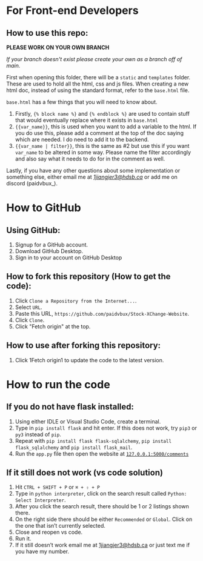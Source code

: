 # For Front-end Developers

## How to use this repo:

**PLEASE WORK ON YOUR OWN BRANCH**

*If your branch doesn't exist please create your own as a branch off of main.*

First when opening this folder, there will be a `static` and `templates` folder. These are used to hold all the html, css and js files. When creating a new html doc, instead of using the standard format, refer to the `base.html` file.

`base.html` has a few things that you will need to know about.
1. Firstly, `{% block name %}` and `{% endblock %}` are used to contain stuff that would eventually replace where it exists in `base.html`
2. `{{var_name}}`, this is used when you want to add a variable to the html. If you do use this, please add a comment at the top of the doc saying which are needed. I do need to add it to the backend.
3. `{{var_name | filter}}`, this is the same as #2 but use this if you want `var_name` to be altered in some way. Please name the filter accordingly and also say what it needs to do for in the comment as well.

Lastly, if you have any other questions about some implementation or something else, either email me at *1jiangjer3@hdsb.ca* or add me on discord (paidvbux_).

# How to GitHub

## Using GitHub:

1. Signup for a GitHub account.
2. Download GitHub Desktop.
3. Sign in to your account on GitHub Desktop

## How to fork this repository (How to get the code):

1. Click `Clone a Repository from the Internet...`.
5. Select `URL`.
6. Paste this URL, `https://github.com/paidvbux/Stock-XChange-Website`.
7. Click `Clone`.
8. Click "Fetch origin" at the top.

## How to use after forking this repository:      

1. Click 1Fetch origin1 to update the code to the latest version.

# How to run the code

## If you do not have flask installed:

1. Using either IDLE or Visual Studio Code, create a terminal.
2. Type in `pip install flask` and hit enter. If this does not work, try `pip3` or `py3` instead of `pip`.
3. Repeat with `pip install flask flask-sqlalchemy`, `pip install flask_sqlalchemy` and `pip install flask_mail`.
4. Run the `app.py` file then open the website at [`127.0.0.1:5000/comments`](http://127.0.0.1:5000/comments)



## If it still does not work (vs code solution)

1. Hit `CTRL + SHIFT + P` or `⌘ + ⇧ + P`
2. Type in `python interpreter`, click on the search result called `Python: Select Interpreter`.
3. After you click the search result, there should be $1$ or $2$ listings shown there.
4. On the right side there should be either `Recommended` or `Global`. Click on the one that isn’t currently selected.
5. Close and reopen vs code.
6. Run it.
7. If it still doesn’t work email me at [1jiangjer3@hdsb.ca](mailto:1jiangjer3@hdsb.ca) or just text me if you have my number.